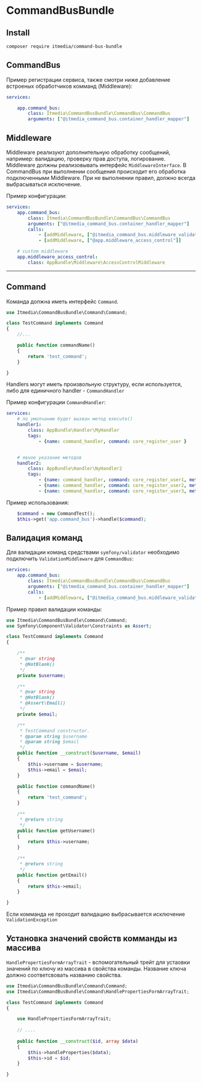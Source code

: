 CommandBusBundle
================

Install
-------

```bash
composer require itmedia/command-bus-bundle 
```


CommandBus 
-----------

Пример регистрации сервиса, также смотри ниже добавление встроеных обработчиков комманд (Middleware):

```yaml
services:

    app.command_bus:
        class: Itmedia\CommandBusBundle\CommandBus\CommandBus
        arguments: ["@itmedia_command_bus.container_handler_mapper"]
```


Middleware
----------

Middleware реализуют дополнительную обработку сообщений, например: валидацию, проверку прав доступа, логирование.
Middleware должны реализовывать интерфейс `MiddlewareInterface`. В CommandBus при выполнении сообщения
происходит его обработка подключенными Middleware. При не выполнении правил, должно всегда выбрасываться исключение.

Пример конфигурации:

```yaml
services:
    app.command_bus:
        class: Itmedia\CommandBusBundle\CommandBus\CommandBus
        arguments: ["@itmedia_command_bus.container_handler_mapper"]
        calls:
            - [addMiddleware, ["@itmedia_command_bus.middleware_validation"]]
            - [addMiddleware, ["@app.middleware_access_control"]] 

    # custom middleware
    app.middleware_access_control:
        class: AppBundle\Middleware\AccessControlMiddleware
```


---



Command
-------

Команда должна иметь интерфейс `Command`.

```php
use Itmedia\CommandBusBundle\Command\Command;

class TestCommand implements Command
{
    //...

    public function commandName()
    {
        return 'test_command';
    }

}
```
 
Handlers могут иметь произвольную структуру, если используется, либо для единичного handler - `CommandHandler`

Пример конфигурации `CommandHandler`:

```yaml
services:
    # по умолчанию будет вызван метод execute()
    handler1:
        class: AppBundle\Handler\MyHandler
        tags:
            - {name: command_handler, command: core_register_user } 


    # явное указание методов
    handler2:
        class: AppBundle\Handler\NyHandler2
        tags:
            - {name: command_handler, command: core_register_user1, method: methodName1 }
            - {name: command_handler, command: core_register_user2, method: methodName2 }
            - {name: command_handler, command: core_register_user3, method: methodName3 }
```

Пример использования:

```php
    $command = new CommandTest();
    $this->get('app.command_bus')->handle($command);
```



Валидация команд 
----------------

Для валидации команд средствами `symfony/validator` необходимо подключить `ValidationMiddleware` для `CommandBus`:


```yaml
services:
    app.command_bus:
        class: Itmedia\CommandBusBundle\CommandBus\CommandBus
        arguments: ["@itmedia_command_bus.container_handler_mapper"]
        calls:
            - [addMiddleware, ["@itmedia_command_bus.middleware_validation"]]
```

Пример правил валидации команды:

```php
use Itmedia\CommandBusBundle\Command\Command;
use Symfony\Component\Validator\Constraints as Assert;

class TestCommand implements Command
{

    /**
     * @var string
     * @NotBlank()
     */
    private $username;

    /**
     * @var string
     * @NotBlank()
     * @Assert\Email()
     */
    private $email;

    /**
     * TestCommand constructor.
     * @param string $username
     * @param string $email
     */
    public function __construct($username, $email)
    {
        $this->username = $username;
        $this->email = $email;
    }

    public function commandName()
    {
        return 'test_command';
    }

    /**
     * @return string
     */
    public function getUsername()
    {
        return $this->username;
    }

    /**
     * @return string
     */
    public function getEmail()
    {
        return $this->email;
    }

}
```

Если комманда не проходит валидацию выбрасывается исключение `ValidationException`


Установка значений свойств комманды из массива 
----------------------------------------------

`HandlePropertiesFormArrayTrait` - вспомогательный трейт для устаовки значений по ключу из массива
в свойства команды. Название ключа должно соответсвовать названию свойства.


```php
use Itmedia\CommandBusBundle\Command\Command;
use Itmedia\CommandBusBundle\Command\HandlePropertiesFormArrayTrait;

class TestCommand implements Command
{

    use HandlePropertiesFormArrayTrait;
    
    // ....
  
    public function __construct($id, array $data)
    {
        $this->handleProperties($data);
        $this->id = $id;
    }

}    
```